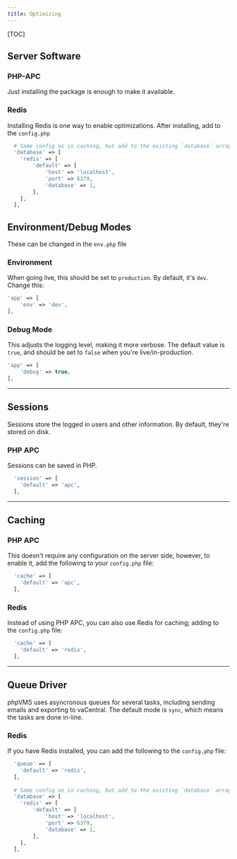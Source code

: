 ```yaml
---
title: Optimizing
---
```


[TOC]

## Server Software

### PHP-APC

Just installing the package is enough to make it available.

### Redis

Installing Redis is one way to enable optimizations. After installing, add to the `config.php`

```php
  # Same config as in caching, but add to the existing `database` array in the `config.php` file:
  'database' => [
    'redis' => [
        'default' => [
            'host' => 'localhost',
            'port' => 6379,
            'database' => 1,
        ],
    ],
  ],
```

## Environment/Debug Modes

These can be changed in the `env.php` file

### Environment

When going live, this should be set to `production`. By default, it's `dev`. Change this:

```php
'app' => [
    'env' => 'dev',
],
```

### Debug Mode

This adjusts the logging level, making it more verbose. The default value is `true`, and should be set to `false` when you're live/in-production.

```php
'app' => [
    'debug' => true,
],
```

***

## Sessions

Sessions store the logged in users and other information. By default, they're stored on disk.

### PHP APC

Sessions can be saved in PHP.

```php
  'session' => [
    'default' => 'apc',
  ],
```

***

## Caching

### PHP APC

This doesn't require any configuration on the server side, however, to enable it, add the following to your `config.php` file:

```php
  'cache' => [
    'default' => 'apc',
  ],
```

### Redis

Instead of using PHP APC, you can also use Redis for caching; adding to the `config.php` file:

```php
  'cache' => [
    'default' => 'redis',
  ],
```

***

## Queue Driver

phpVMS uses asyncronous queues for several tasks, including sending emails and exporting to vaCentral. The default mode is `sync`, which means the tasks are done in-line. 

### Redis

If you have Redis installed, you can add the following to the `config.php` file:

```php
  'queue' => [
    'default' => 'redis',
  ],
  
  # Same config as in caching, but add to the existing `database` array in the `config.php` file:
  'database' => [
    'redis' => [
        'default' => [
            'host' => 'localhost',
            'port' => 6379,
            'database' => 1,
        ],
    ],
  ],
```





